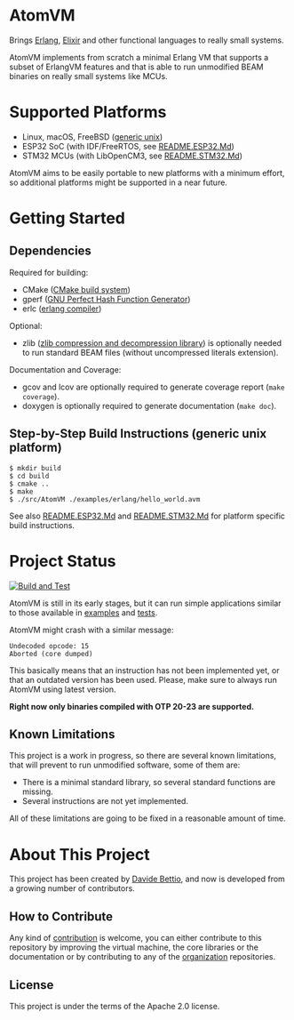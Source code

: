 <!---
  Copyright 2017-2021 Davide Bettio <davide@uninstall.it>

  SPDX-License-Identifier: Apache-2.0 OR LGPL-2.1-or-later
-->

AtomVM
===========

Brings [Erlang](https://www.erlang.org/), [Elixir](https://elixir-lang.org/) and other functional
languages to really small systems.

AtomVM implements from scratch a minimal Erlang VM that supports a subset of ErlangVM features and that is able to run unmodified BEAM binaries on really small systems like MCUs.

Supported Platforms
===================

* Linux, macOS, FreeBSD ([generic unix](src/platforms/generic_unix))
* ESP32 SoC (with IDF/FreeRTOS, see [README.ESP32.Md](README.ESP32.Md))
* STM32 MCUs (with LibOpenCM3, see [README.STM32.Md](README.STM32.Md))

AtomVM aims to be easily portable to new platforms with a minimum effort, so additional platforms
might be supported in a near future.

Getting Started
===============

Dependencies
------------

Required for building:
* CMake ([CMake build system](https://cmake.org/))
* gperf ([GNU Perfect Hash Function Generator](https://www.gnu.org/software/gperf/manual/gperf.html))
* erlc ([erlang compiler](https://www.erlang.org/))

Optional:
* zlib ([zlib compression and decompression library](https://zlib.net/)) is optionally needed to run
  standard BEAM files (without uncompressed literals extension).

Documentation and Coverage:
* gcov and lcov are optionally required to generate coverage report (`make coverage`).
* doxygen is optionally required to generate documentation (`make doc`).

Step-by-Step Build Instructions (generic unix platform)
-------------------------------------------------------

```
$ mkdir build
$ cd build
$ cmake ..
$ make
$ ./src/AtomVM ./examples/erlang/hello_world.avm
```

See also [README.ESP32.Md](README.ESP32.Md) and [README.STM32.Md](README.STM32.Md) for platform
specific build instructions.

Project Status
==============

[![Build and Test](https://github.com/atomvm/AtomVM/actions/workflows/build-and-test.yaml/badge.svg?branch=master)](https://github.com/atomvm/AtomVM/actions/workflows/build-and-test.yaml)

AtomVM is still in its early stages, but it can run simple applications similar to those available
in [examples](examples/) and [tests](tests/).

AtomVM might crash with a similar message:
```
Undecoded opcode: 15
Aborted (core dumped)
```
This basically means that an instruction has not been implemented yet, or that an outdated version has been used. Please, make sure to always run AtomVM using latest version.

**Right now only binaries compiled with OTP 20-23 are supported.**

Known Limitations
-----------------
This project is a work in progress, so there are several known limitations, that will prevent to run unmodified software, some of them are:
* There is a minimal standard library, so several standard functions are missing.
* Several instructions are not yet implemented.

All of these limitations are going to be fixed in a reasonable amount of time.

About This Project
==================
This project has been created by [Davide Bettio](https://github.com/atomvm/), and now is developed
from a growing number of contributors.

How to Contribute
-----------------
Any kind of [contribution](CONTRIBUTING.md) is welcome, you can either contribute to this repository
by improving the virtual machine, the core libraries or the documentation or by contributing to any
of the [organization](https://github.com/atomvm) repositories.

License
-------
This project is under the terms of the Apache 2.0 license.
